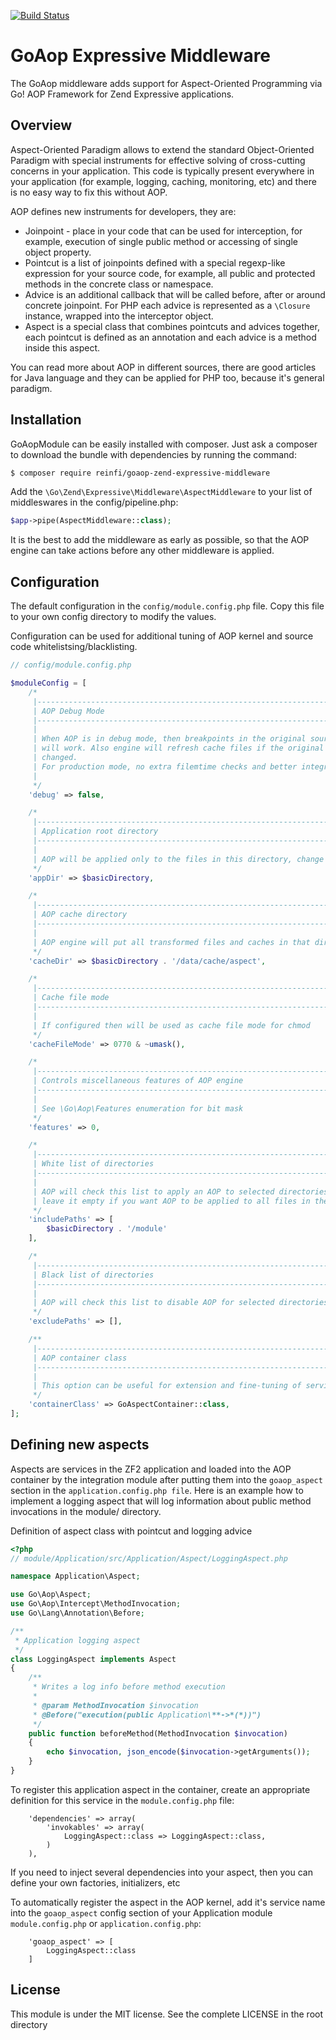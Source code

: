 [![Build Status](https://travis-ci.org/reinfi/goaop-zend-expressive-middleware.svg?branch=master)](https://travis-ci.org/reinfi/goaop-zend-expressive-middleware)

GoAop Expressive Middleware
===========================

The GoAop middleware adds support for Aspect-Oriented Programming via Go! AOP Framework for Zend Expressive applications.

Overview
--------

Aspect-Oriented Paradigm allows to extend the standard Object-Oriented Paradigm with special instruments for effective solving of cross-cutting concerns in your application. This code is typically present everywhere in your application (for example, logging, caching, monitoring, etc) and there is no easy way to fix this without AOP.

AOP defines new instruments for developers, they are:

 * Joinpoint - place in your code that can be used for interception, for example, execution of single public method or accessing of single object property.
 * Pointcut is a list of joinpoints defined with a special regexp-like expression for your source code, for example, all public and protected methods in the concrete class or namespace.
 * Advice is an additional callback that will be called before, after or around concrete joinpoint. For PHP each advice is represented as a `\Closure` instance, wrapped into the interceptor object.
 * Aspect is a special class that combines pointcuts and advices together, each pointcut is defined as an annotation and each advice is a method inside this aspect.
 
 You can read more about AOP in different sources, there are good articles for Java language and they can be applied for PHP too, because it's general paradigm. 

Installation
------------

GoAopModule can be easily installed with composer. Just ask a composer to download the bundle with dependencies by running the command:

```bash
$ composer require reinfi/goaop-zend-expressive-middleware
```

Add the `\Go\Zend\Expressive\Middleware\AspectMiddleware` to your list of middleswares in the config/pipeline.php:
```php
$app->pipe(AspectMiddleware::class);
```
It is the best to add the middleware as early as possible, so that the AOP engine can take actions before any other middleware is applied.

Configuration
-------------

The default configuration in the `config/module.config.php` file. Copy this file to your own config directory to modify the values. 

Configuration can be used for additional tuning of AOP kernel and source code whitelistsing/blacklisting.
```php
// config/module.config.php

$moduleConfig = [
    /*
     |--------------------------------------------------------------------------
     | AOP Debug Mode
     |--------------------------------------------------------------------------
     |
     | When AOP is in debug mode, then breakpoints in the original source code
     | will work. Also engine will refresh cache files if the original files were
     | changed.
     | For production mode, no extra filemtime checks and better integration with opcache
     |
     */
    'debug' => false,

    /*
     |--------------------------------------------------------------------------
     | Application root directory
     |--------------------------------------------------------------------------
     |
     | AOP will be applied only to the files in this directory, change it if needed
     */
    'appDir' => $basicDirectory,

    /*
     |--------------------------------------------------------------------------
     | AOP cache directory
     |--------------------------------------------------------------------------
     |
     | AOP engine will put all transformed files and caches in that directory
     */
    'cacheDir' => $basicDirectory . '/data/cache/aspect',

    /*
     |--------------------------------------------------------------------------
     | Cache file mode
     |--------------------------------------------------------------------------
     |
     | If configured then will be used as cache file mode for chmod
     */
    'cacheFileMode' => 0770 & ~umask(),

    /*
     |--------------------------------------------------------------------------
     | Controls miscellaneous features of AOP engine
     |--------------------------------------------------------------------------
     |
     | See \Go\Aop\Features enumeration for bit mask
     */
    'features' => 0,

    /*
     |--------------------------------------------------------------------------
     | White list of directories
     |--------------------------------------------------------------------------
     |
     | AOP will check this list to apply an AOP to selected directories only,
     | leave it empty if you want AOP to be applied to all files in the appDir
     */
    'includePaths' => [
        $basicDirectory . '/module'
    ],

    /*
     |--------------------------------------------------------------------------
     | Black list of directories
     |--------------------------------------------------------------------------
     |
     | AOP will check this list to disable AOP for selected directories
     */
    'excludePaths' => [],

    /**
     |--------------------------------------------------------------------------
     | AOP container class
     |--------------------------------------------------------------------------
     |
     | This option can be useful for extension and fine-tuning of services
     */
    'containerClass' => GoAspectContainer::class,
];
```

Defining new aspects
--------------------

Aspects are services in the ZF2 application and loaded into the AOP container by the integration module after putting them into the `goaop_aspect` section in the `application.config.php file`. Here is an example how to implement a logging aspect that will log information about public method invocations in the module/ directory.


Definition of aspect class with pointcut and logging advice
```php
<?php
// module/Application/src/Application/Aspect/LoggingAspect.php

namespace Application\Aspect;

use Go\Aop\Aspect;
use Go\Aop\Intercept\MethodInvocation;
use Go\Lang\Annotation\Before;

/**
 * Application logging aspect
 */
class LoggingAspect implements Aspect
{
    /**
     * Writes a log info before method execution
     *
     * @param MethodInvocation $invocation
     * @Before("execution(public Application\**->*(*))")
     */
    public function beforeMethod(MethodInvocation $invocation)
    {
        echo $invocation, json_encode($invocation->getArguments());
    }
}
```

To register this application aspect in the container, create an appropriate definition for this service in the `module.config.php` file:

```
    'dependencies' => array(
        'invokables' => array(
            LoggingAspect::class => LoggingAspect::class,
        )
    ),
```

If you need to inject several dependencies into your aspect, then you can define your own factories, initializers, etc

To automatically register the aspect in the AOP kernel, add it's service name into the `goaop_aspect` config section of your Application module `module.config.php` or `application.config.php`:

```
    'goaop_aspect' => [
        LoggingAspect::class
    ]
```


License
-------

This module is under the MIT license. See the complete LICENSE in the root directory
